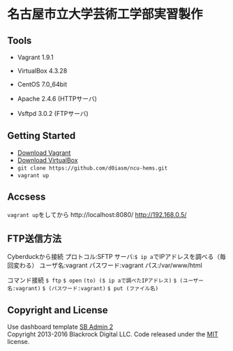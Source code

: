 # 名古屋市立大学芸術工学部実習製作

## Tools
* Vagrant 1.9.1
* VirtualBox 4.3.28

* CentOS 7.0_64bit
* Apache 2.4.6 (HTTPサーバ)
* Vsftpd 3.0.2 (FTPサーバ)


## Getting Started

* [Download Vagrant](https://www.vagrantup.com/downloads.html)
* [Download VirtualBox](https://www.virtualbox.org/wiki/Downloads)
* `git clone https://github.com/d0iasm/ncu-hems.git`
* `vagrant up`

## Accsess
`vagrant up`をしてから
http://localhost:8080/
http://192.168.0.5/

## FTP送信方法
Cyberduckから接続
プロトコル:SFTP
サーバ:`$ ip a`でIPアドレスを調べる（毎回変わる）
ユーザ名:vagrant
パスワード:vagrant
パス:/var/www/html

コマンド接続
`$ ftp`
`$ open`
`(to) ($ ip aで調べたIPアドレス)`
`$ (ユーザー名:vagrant)`
`$ (パスワード:vagrant)`
`$ put (ファイル名)`

<!-- サーバー名:localhost.localdomain -->
<!-- ユーザー名:ftp-test -->
<!-- パスワード:ncuhems1357 -->



<!-- ## Using the Source Files -->

## Copyright and License

Use dashboard template [SB Admin 2](http://startbootstrap.com/template-overviews/sb-admin-2/)  
Copyright 2013-2016 Blackrock Digital LLC. Code released under the [MIT](https://github.com/BlackrockDigital/startbootstrap-sb-admin-2/blob/gh-pages/LICENSE) license.
